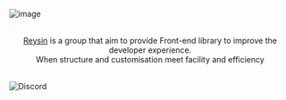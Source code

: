 ![image](https://github.com/user-attachments/assets/d0648aa5-b95d-4cd7-83b7-f7456321c64b)

<p align="center">
  <br/>
  <a href="http://reysin.fr/">Reysin</a> is a group that aim to provide Front-end library to improve the developer experience.
  <br/>
  When structure and customisation meet facility and efficiency
  <br/><br/>
</p>

![Discord](https://img.shields.io/discord/1295357633347457024)
